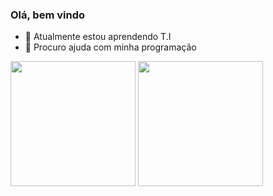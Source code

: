 ### Olá,  bem vindo

- 🌱 Atualmente estou aprendendo T.I
- 🤔 Procuro ajuda com minha programação
  
<div>

 <img height="200cm"  src="https://github-readme-stats.vercel.app/api?username=ClaMG&theme=dark&show_icons=true"/>
 <img height="200cm" src="https://github-readme-stats.vercel.app/api/top-langs//?username=ClaMG&theme=dark&show_icons=true"/>
  </div>
<!---
ClaMG/ClaMG is a ✨ special ✨ repository because its `README.md` (this file) appears on your GitHub profile.
You can click the Preview link to take a look at your changes.
--->
